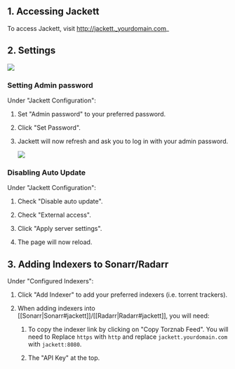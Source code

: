 ## 1. Accessing Jackett

To access Jackett, visit http://jackett._yourdomain.com_

## 2. Settings
  
 ![](https://i.imgur.com/CAHMsfH.png)


### Setting Admin password

Under "Jackett Configuration": 

1. Set "Admin password" to your preferred password.

1. Click "Set Password".

1. Jackett will now refresh and ask you to log in with your admin password.

   ![](https://i.imgur.com/hRJr1Fh.png)

### Disabling Auto Update

Under "Jackett Configuration": 

1. Check "Disable auto update".

1. Check "External access".

1. Click "Apply server settings". 

1. The page will now reload.  




## 3. Adding Indexers to Sonarr/Radarr

Under "Configured Indexers":

1. Click "Add Indexer" to add your preferred indexers (i.e. torrent trackers). 

1. When adding indexers into [[Sonarr|Sonarr#jackett]]/[[Radarr|Radarr#jackett]], you will need: 

    1. To copy the indexer link by clicking on "Copy Torznab Feed". You will need to Replace `https` with `http` and replace `jackett.yourdomain.com` with `jackett:8080`.

    1. The "API Key" at the top. 

